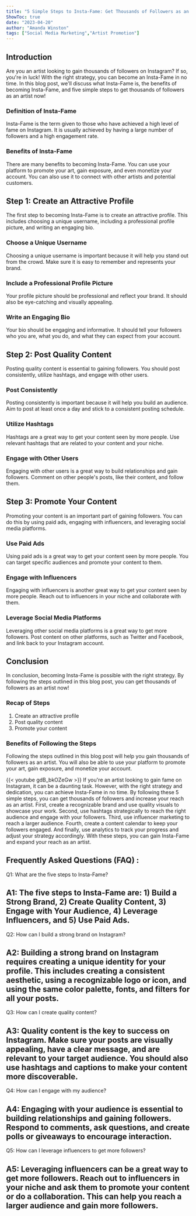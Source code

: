 ```yaml
---
title: "5 Simple Steps to Insta-Fame: Get Thousands of Followers as an Artist Now!"
ShowToc: true 
date: "2023-04-20"
author: "Amanda Winston" 
tags: ["Social Media Marketing","Artist Promotion"]
---
```

## Introduction 
Are you an artist looking to gain thousands of followers on Instagram? If so, you're in luck! With the right strategy, you can become an Insta-Fame in no time. In this blog post, we'll discuss what Insta-Fame is, the benefits of becoming Insta-Fame, and five simple steps to get thousands of followers as an artist now!

### Definition of Insta-Fame 
Insta-Fame is the term given to those who have achieved a high level of fame on Instagram. It is usually achieved by having a large number of followers and a high engagement rate.

### Benefits of Insta-Fame
There are many benefits to becoming Insta-Fame. You can use your platform to promote your art, gain exposure, and even monetize your account. You can also use it to connect with other artists and potential customers.

## Step 1: Create an Attractive Profile 
The first step to becoming Insta-Fame is to create an attractive profile. This includes choosing a unique username, including a professional profile picture, and writing an engaging bio. 

### Choose a Unique Username 
Choosing a unique username is important because it will help you stand out from the crowd. Make sure it is easy to remember and represents your brand.

### Include a Professional Profile Picture 
Your profile picture should be professional and reflect your brand. It should also be eye-catching and visually appealing.

### Write an Engaging Bio 
Your bio should be engaging and informative. It should tell your followers who you are, what you do, and what they can expect from your account.

## Step 2: Post Quality Content 
Posting quality content is essential to gaining followers. You should post consistently, utilize hashtags, and engage with other users. 

### Post Consistently 
Posting consistently is important because it will help you build an audience. Aim to post at least once a day and stick to a consistent posting schedule.

### Utilize Hashtags 
Hashtags are a great way to get your content seen by more people. Use relevant hashtags that are related to your content and your niche.

### Engage with Other Users 
Engaging with other users is a great way to build relationships and gain followers. Comment on other people's posts, like their content, and follow them.

## Step 3: Promote Your Content 
Promoting your content is an important part of gaining followers. You can do this by using paid ads, engaging with influencers, and leveraging social media platforms. 

### Use Paid Ads 
Using paid ads is a great way to get your content seen by more people. You can target specific audiences and promote your content to them.

### Engage with Influencers 
Engaging with influencers is another great way to get your content seen by more people. Reach out to influencers in your niche and collaborate with them.

### Leverage Social Media Platforms 
Leveraging other social media platforms is a great way to get more followers. Post content on other platforms, such as Twitter and Facebook, and link back to your Instagram account.

## Conclusion 
In conclusion, becoming Insta-Fame is possible with the right strategy. By following the steps outlined in this blog post, you can get thousands of followers as an artist now! 

### Recap of Steps 
1. Create an attractive profile 
2. Post quality content 
3. Promote your content 

### Benefits of Following the Steps 
Following the steps outlined in this blog post will help you gain thousands of followers as an artist. You will also be able to use your platform to promote your art, gain exposure, and monetize your account.

{{< youtube gdB_bkOZeGw >}} 
If you're an artist looking to gain fame on Instagram, it can be a daunting task. However, with the right strategy and dedication, you can achieve Insta-Fame in no time. By following these 5 simple steps, you can get thousands of followers and increase your reach as an artist. First, create a recognizable brand and use quality visuals to showcase your work. Second, use hashtags strategically to reach the right audience and engage with your followers. Third, use influencer marketing to reach a larger audience. Fourth, create a content calendar to keep your followers engaged. And finally, use analytics to track your progress and adjust your strategy accordingly. With these steps, you can gain Insta-Fame and expand your reach as an artist.

## Frequently Asked Questions (FAQ) :
Q1: What are the five steps to Insta-Fame?

## A1: The five steps to Insta-Fame are: 1) Build a Strong Brand, 2) Create Quality Content, 3) Engage with Your Audience, 4) Leverage Influencers, and 5) Use Paid Ads. 

Q2: How can I build a strong brand on Instagram?

## A2: Building a strong brand on Instagram requires creating a unique identity for your profile. This includes creating a consistent aesthetic, using a recognizable logo or icon, and using the same color palette, fonts, and filters for all your posts.

Q3: How can I create quality content?

## A3: Quality content is the key to success on Instagram. Make sure your posts are visually appealing, have a clear message, and are relevant to your target audience. You should also use hashtags and captions to make your content more discoverable.

Q4: How can I engage with my audience?

## A4: Engaging with your audience is essential to building relationships and gaining followers. Respond to comments, ask questions, and create polls or giveaways to encourage interaction.

Q5: How can I leverage influencers to get more followers?

## A5: Leveraging influencers can be a great way to get more followers. Reach out to influencers in your niche and ask them to promote your content or do a collaboration. This can help you reach a larger audience and gain more followers.





